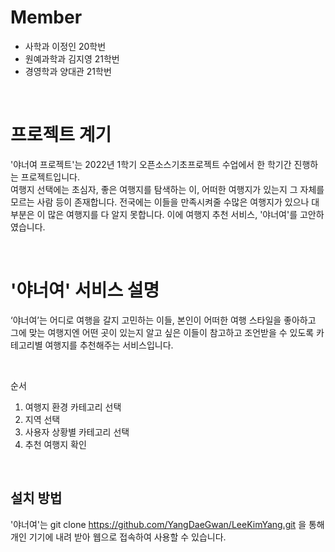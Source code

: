 # Member
- 사학과 이정인 20학번 
- 원예과학과 김지영 21학번
- 경영학과 양대관 21학번

<br>

# 프로젝트 계기 
'야너여 프로젝트'는 2022년 1학기 오픈소스기초프로젝트 수업에서 한 학기간 진행하는 프로젝트입니다.<br> 여행지 선택에는 초심자, 좋은 여행지를 탐색하는 이, 어떠한 여행지가 있는지 그 자체를 모르는 사람 등이 존재합니다. 전국에는 이들을 만족시켜줄 수많은 여행지가 있으나 대부분은 이 많은 여행지를 다 알지 못합니다. 이에 여행지 추천 서비스, '야너여'를 고안하였습니다.

<br>

# '야너여' 서비스 설명
‘야너여’는 어디로 여행을 갈지 고민하는 이들, 본인이 어떠한 여행 스타일을 좋아하고 그에 맞는 여행지엔 어떤 곳이 있는지 알고 싶은 이들이 참고하고 조언받을 수 있도록 카테고리별 여행지를 추천해주는 서비스입니다.

<br>

순서
1. 여행지 환경 카테고리 선택
2. 지역 선택
3. 사용자 상황별 카테고리 선택
4. 추천 여행지 확인

<br>

## 설치 방법
'야너여'는 git clone https://github.com/YangDaeGwan/LeeKimYang.git 을 통해 개인 기기에 내려 받아 웹으로 접속하여 사용할 수 있습니다.

